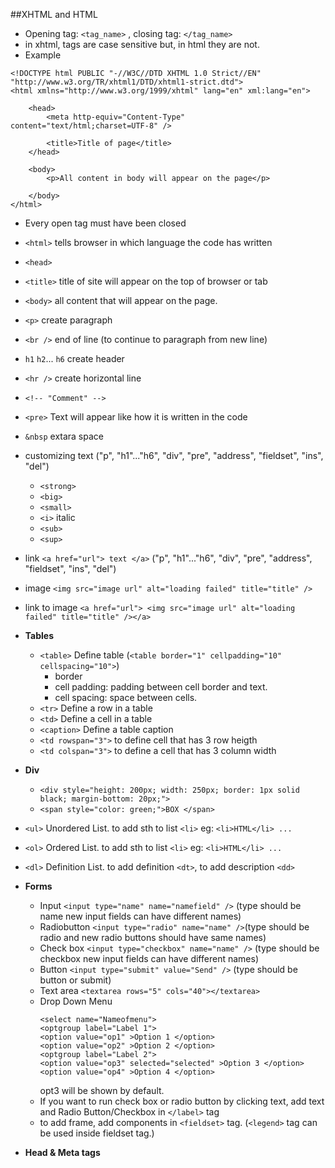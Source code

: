 ##XHTML and HTML
* Opening tag: `<tag_name>` , closing tag: `</tag_name>`
* in xhtml, tags are case sensitive but, in html they are not.
* Example
```
<!DOCTYPE html PUBLIC "-//W3C//DTD XHTML 1.0 Strict//EN"
"http://www.w3.org/TR/xhtml1/DTD/xhtml1-strict.dtd">
<html xmlns="http://www.w3.org/1999/xhtml" lang="en" xml:lang="en">

    <head>
       	<meta http-equiv="Content-Type" content="text/html;charset=UTF-8" />
   
     	<title>Title of page</title>
    </head>

    <body>
   		<p>All content in body will appear on the page</p>

  	</body>
</html>
```
* Every open tag must have been closed
* `<html>` tells browser in which language the code has written
* `<head>` 
* `<title>` title of site will appear on the top of browser or tab
* `<body>` all content that will appear on the page.
* `<p>` create paragraph
* `<br />` end of line (to continue to paragraph from new line)
* `h1` `h2`... `h6` create header
* `<hr />` create horizontal line
* `<!-- "Comment" -->`
* `<pre>` Text will appear like how it is written in the code
* `&nbsp` extara space   
* customizing text ("p", "h1"..."h6", "div", "pre", "address", "fieldset", "ins", "del")
	* `<strong>` 
	* `<big>`
	* `<small>`
	* `<i>` italic
	* `<sub>` 
	* `<sup>`
* link `<a href="url"> text </a>`  ("p", "h1"..."h6", "div", "pre", "address", "fieldset", "ins", "del")
* image `<img src="image url" alt="loading failed" title="title" />`
* link to image `<a href="url"> <img src="image url" alt="loading failed" title="title" /></a>`
   
* **Tables**
	* `<table>` Define table (`<table border="1" cellpadding="10" cellspacing="10">`)
		* border
		* cell padding: padding between cell border and text.
		* cell spacing: space between cells.
	* `<tr>` Define a row in a table
	* `<td>` Define a cell in a table
	* `<caption>` Define a table caption
	* `<td rowspan="3">` to define cell that has 3 row heigth
	* `<td colspan="3">` to define a cell that has 3 column width
   
* **Div**
	* `<div style="height: 200px; width: 250px; border: 1px solid black; margin-bottom: 20px;">`
	* `<span style="color: green;">BOX </span>` 
   
* `<ul>` Unordered List. to add sth to list `<li>` eg: `<li>HTML</li> ...`
* `<ol>` Ordered List. to add sth to list `<li>` eg: `<li>HTML</li> ...`
* `<dl>` Definition List. to add  definition `<dt>`, to add description `<dd>`
   
* **Forms**
	* Input `<input type="name" name="namefield" />` (type should be name new input fields can have different names)
	* Radiobutton `<input type="radio" name="name" />`(type should be radio and new radio buttons should have same names)
	* Check box `<input type="checkbox" name="name" />` (type should be checkbox new input fields can have different names)
 	* Button `<input type="submit" value="Send" />` (type should be button or submit)
 	* Text area `<textarea rows="5" cols="40"></textarea>`
 	* Drop Down Menu 
 		```
 		<select name="Nameofmenu">
 		<optgroup label="Label 1">
 		<option value="op1" >Option 1 </option>
 		<option value="op2" >Option 2 </option>
	 	<optgroup label="Label 2">
	 	<option value="op3" selected="selected" >Option 3 </option>
	 	<option value="op4" >Option 4 </option>
	 	```
	 	opt3 will be shown by default.
	* If you want to run check box or radio button by clicking text, add text and Radio Button/Checkbox in `</label>` tag
	* to add frame, add components in `<fieldset>` tag. (`<legend>` tag can be used inside fieldset tag.)
   
* **Head & Meta tags**


